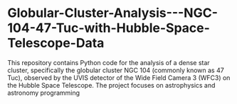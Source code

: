 # Globular-Cluster-Analysis---NGC-104-47-Tuc-with-Hubble-Space-Telescope-Data
This repository contains Python code for the analysis of a dense star cluster, specifically the globular cluster NGC 104 (commonly known as 47 Tuc), observed by the UVIS detector of the Wide Field Camera 3 (WFC3) on the Hubble Space Telescope. The project focuses on astrophysics and astronomy programming
